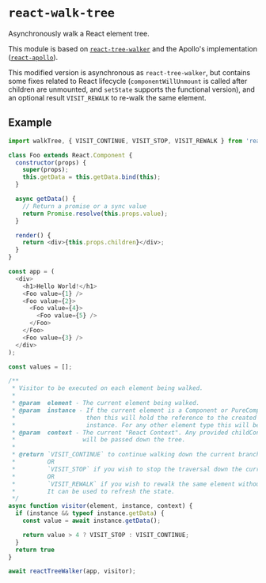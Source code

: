 # `react-walk-tree`

Asynchronously walk a React element tree.

This module is based on [`react-tree-walker`](https://github.com/ctrlplusb/react-tree-walker) and the Apollo's implementation ([`react-apollo`](https://github.com/apollographql/react-apollo/blob/master/src/getDataFromTree.ts)).

This modified version is asynchronous as `react-tree-walker`, but contains some fixes related to React lifecycle (`componentWillUnmount` is called after children are unmounted, and `setState` supports the functional version), and an optional result `VISIT_REWALK` to re-walk the same element.

## Example

```js
import walkTree, { VISIT_CONTINUE, VISIT_STOP, VISIT_REWALK } from 'react-walk-tree';

class Foo extends React.Component {
  constructor(props) {
    super(props);
    this.getData = this.getData.bind(this);
  }

  async getData() {
    // Return a promise or a sync value  
    return Promise.resolve(this.props.value);
  }

  render() {
    return <div>{this.props.children}</div>;
  }
}

const app = (
  <div>
    <h1>Hello World!</h1>
    <Foo value={1} />
    <Foo value={2}>
      <Foo value={4}>
        <Foo value={5} />
      </Foo>
    </Foo>
    <Foo value={3} />
  </div>
);

const values = [];

/**
 * Visitor to be executed on each element being walked.
 *
 * @param  element - The current element being walked.
 * @param  instance - If the current element is a Component or PureComponent
 *                    then this will hold the reference to the created
 *                    instance. For any other element type this will be null.
 * @param  context - The current "React Context". Any provided childContexTypes
 *                   will be passed down the tree.
 *
 * @return `VISIT_CONTINUE` to continue walking down the current branch,
 *         OR
 *         `VISIT_STOP` if you wish to stop the traversal down the current branch,
 *         OR
 *         `VISIT_REWALK` if you wish to rewalk the same element without visting it.
 *         It can be used to refresh the state.
 */
async function visitor(element, instance, context) {
  if (instance && typeof instance.getData) {
    const value = await instance.getData();

    return value > 4 ? VISIT_STOP : VISIT_CONTINUE;
  }
  return true
}

await reactTreeWalker(app, visitor);
```
